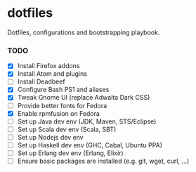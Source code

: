 dotfiles
===
Dotfiles, configurations and bootstrapping playbook.

### TODO
* [x] Install Firefox addons
* [x] Install Atom and plugins
* [ ] Install Deadbeef
* [x] Configure Bash PS1 and aliases
* [x] Tweak Gnome UI (replace Adwaita Dark CSS)
* [ ] Provide better fonts for Fedora
* [x] Enable rpmfusion on Fedora
* [ ] Set up Java dev env (JDK, Maven, STS/Eclipse)
* [ ] Set up Scala dev env (Scala, SBT)
* [ ] Set up Nodejs dev env
* [ ] Set up Haskell dev env (GHC, Cabal, Ubuntu PPA)
* [ ] Set up Erlang dev env (Erlang, Elixir)
* [ ] Ensure basic packages are installed (e.g. git, wget, curl, ...)
